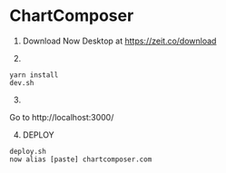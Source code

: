 # ChartComposer

1) Download Now Desktop at https://zeit.co/download

2)
```
yarn install
dev.sh
```

3)
Go to http://localhost:3000/

4) DEPLOY
```
deploy.sh
now alias [paste] chartcomposer.com
```
